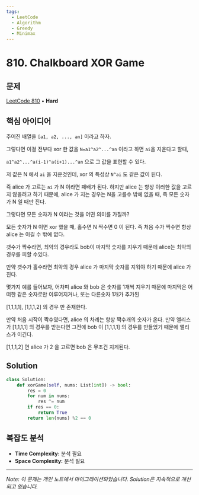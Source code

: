 ```yaml
---
tags:
  - LeetCode
  - Algorithm
  - Greedy
  - Minimax
---
```


# 810. Chalkboard XOR Game

## 문제

[LeetCode 810](https://leetcode.com/problems/chalkboard-xor-game/) • **Hard**

## 핵심 아이디어

주어진 배열을 `[a1, a2, ..., an]` 이라고 하자.

그렇다면 이걸 전부다 xor 한 값을 `N=a1^a2^...^an` 이라고 하면 `ai`을 지운다고 할때,

`a1^a2^...^a(i-1)^a(i+1)...^an` 으로 그 값을 표현할 수 있다.

저 값은 N 에서 `ai` 을 지운것인데, xor 의 특성상 `N^ai` 도 같은 값이 된다.

즉 alice 가 고르는 `ai` 가 N 이라면 패배가 된다. 하지만 alice 는 항상 이러한 값을 고르지 않을려고 하기 때문에, alice 가 지는 경우는 N을 고를수 밖에 없을 때, 즉 모든 숫자가 N 일 때만 진다.

그렇다면 모든 숫자가 N 이라는 것을 어떤 의미를 가질까?

모든 숫자가 N 이면 xor 했을 때, 홀수면 N 짝수면 0 이 된다. 즉 처음 수가 짝수면 항상 alice 는 이길 수 밖에 없다.

갯수가 짝수라면, 최악의 경우라도 bob이 마지막 숫자를 지우기 때문에 alice는 최악의 경우를 피할 수있다.

만약 갯수가 홀수라면 최악의 경우 alice 가 마지막 숫자를 지워야 하기 때문에 alice 가 진다.

몇가지 예를 들어보자, 어차피 alice 와 bob 은 숫자를 1개씩 지우기 때문에 마지막은 어떠한 같은 숫자로만 이루어지거나, 또는 다른숫자 1개가 추가된

[1,1,1,1], [1,1,1,2] 의 경우 만 존재한다.

만약 처음 시작이 짝수였다면, alice 의 차례는 항상 짝수개의 숫자가 온다. 만약 앨리스가 [1,1,1,1] 의 경우를 받는다면 그전에 bob 이 [1,1,1,1] 의 경우를 만들었기 때문에 앨리스가 이긴다.

[1,1,1,2] 면 alice 가 2 을 고르면 bob 은 무조건 지게된다.

## Solution

```python
class Solution:
    def xorGame(self, nums: List[int]) -> bool:
        res = 0
        for num in nums:
            res ^= num
        if res == 0:
            return True
        return len(nums) %2 == 0
```

## 복잡도 분석

- **Time Complexity:** 분석 필요
- **Space Complexity:** 분석 필요

---

*Note: 이 문제는 개인 노트에서 마이그레이션되었습니다. Solution은 지속적으로 개선되고 있습니다.*
